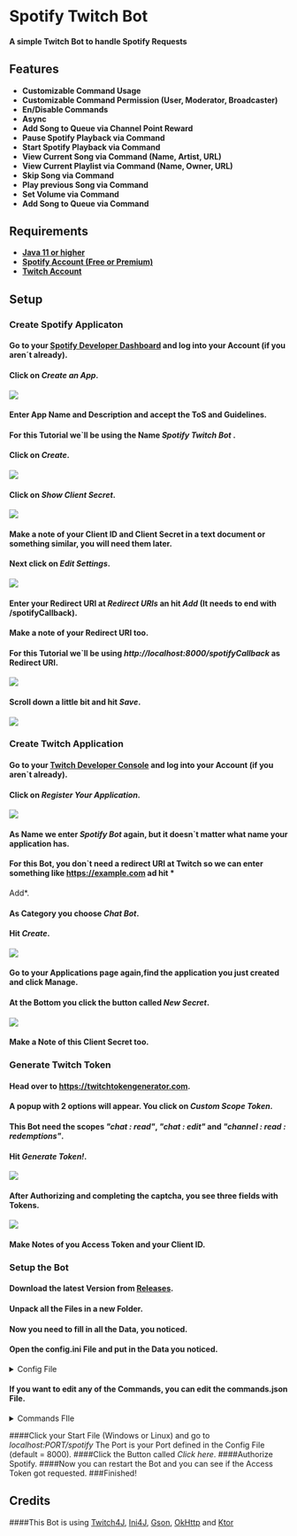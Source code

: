 # Spotify Twitch Bot

#### A simple Twitch Bot to handle Spotify Requests

## Features

- **Customizable Command Usage**
- **Customizable Command Permission (User, Moderator, Broadcaster)**
- **En/Disable Commands**
- **Async**
- **Add Song to Queue via Channel Point Reward**
- **Pause Spotify Playback via Command**
- **Start Spotify Playback via Command**
- **View Current Song via Command (Name, Artist, URL)**
- **View Current Playlist via Command (Name, Owner, URL)**
- **Skip Song via Command**
- **Play previous Song via Command**
- **Set Volume via Command**
- **Add Song to Queue via Command**

## Requirements

- [**Java 11 or higher**](https://adoptopenjdk.net/)
- [**Spotify Account (Free or Premium)**](https://www.spotify.com/)
- [**Twitch Account**](https://twitch.tv)

## Setup

### Create Spotify Applicaton

#### Go to your [Spotify Developer Dashboard](https://developer.spotify.com/dashboard/) and log into your Account (if you aren´t already).

#### Click on ***Create an App***.

![](https://i.imgur.com/zUQpKiql.png)

#### Enter App Name and Description and accept the ToS and Guidelines.

#### For this Tutorial we`ll be using the Name *Spotify Twitch Bot* .

#### Click on *Create*.

![](https://i.imgur.com/fBNcfQ5m.png)

#### Click on *Show Client Secret*.

![](https://i.imgur.com/Yk78w0Hm.png)

#### Make a note of your Client ID and Client Secret in a text document or something similar, you will need them later.

#### Next click on *Edit Settings*.

![](https://i.imgur.com/H1GXyEWm.png)

#### Enter your Redirect URI at *Redirect URIs* an hit *Add*  **(It needs to end with /spotifyCallback)**.

#### Make a note of your Redirect URI too.

#### For this Tutorial we`ll be using *http://localhost:8000/spotifyCallback* as Redirect URI.

![](https://i.imgur.com/3NwVShyl.png)

#### Scroll down a little bit and hit *Save*.

![](https://i.imgur.com/wAM3oR1m.png)

### Create Twitch Application

#### Go to your [Twitch Developer Console](https://dev.twitch.tv/console/apps) and log into your Account (if you aren`t already).

#### Click on *Register Your Application*.

![](https://i.imgur.com/ZlRtF1kh.png)

#### As Name we enter *Spotify Bot* again, but it doesn`t matter what name your application has.

#### For this Bot, you don`t need a redirect URI at Twitch so we can enter something like https://example.com ad hit *
Add*.

#### As Category you choose *Chat Bot*.

#### Hit *Create*.

![](https://i.imgur.com/6VwKVcZl.png)

#### Go to your Applications page again,find the application you just created and click Manage.

#### At the Bottom you click the button called *New Secret*.

![](https://i.imgur.com/cItm1S0l.png)

#### Make a Note of this Client Secret too.

### Generate Twitch Token

#### Head over to https://twitchtokengenerator.com.

#### A popup with 2 options will appear. You click on *Custom Scope Token*.

#### This Bot need the scopes *"chat : read"*, *"chat : edit"* and *"channel : read : redemptions"*.

#### Hit *Generate Token!*.

![](https://i.imgur.com/7cUbSHk.png)

#### After Authorizing and completing the captcha, you see three fields with Tokens.

![](https://i.imgur.com/ZipRKBL.png)

#### Make Notes of you Access Token and your Client ID.

### Setup the Bot

#### Download the latest Version from [Releases](https://github.com/DQMME/spotifytwitchbot/releases/).

#### Unpack all the Files in a new Folder.

#### Now you need to fill in all the Data, you noticed.

#### Open the config.ini File and put in the Data you noticed.

<details>
  <summary>Config File</summary>

   ```ini
   [Spotify]
   CLIENT_ID = YOUR_SPOTIFY_CLIENT_ID
   CLIENT_SECRET = YOUR_SPOTIFY_CLIENT_SECRET
   REDIRECT_URI = YOUR_SPOTIFY_REDIRECT_URI

   [Webserver]
   PORT = 8000

   [Twitch]
   CLIENT_ID = YOUR_TWITCH_CLIENT_ID
   CLIENT_SECRET = YOUR_TWITCH_CLIENT_SECRET
   ACCESS_TOKEN = YOUR_TWITCH_ACCESS_TOKEN
   CHANNEL_NAME = YOUR_TWITCH_CHANNEL_NAME

   [Reward]
   ENABLE_REWARD_SONG_REQUEST = true
   REWARD_NAME = YOUR_SONG_REQUEST_REWARD_NAME
   ```
</details>

#### If you want to edit any of the Commands, you can edit the commands.json File.

<details>
  <summary>Commands FIle</summary>

   ```json
   {
  "pause": {
    "usage": "!pause",
    "enabled": true,
    "permission": "MODERATOR"
  },
  "playlist": {
    "usage": "!playlist",
    "enabled": true,
    "permission": "EVERYONE"
  },
  "previous": {
    "usage": "!previous",
    "enabled": true,
    "permission": "MODERATOR"
  },
  "queue": {
    "usage": "!queue",
    "enabled": true,
    "permission": "MODERATOR"
  },
  "skip": {
    "usage": "!skip",
    "enabled": true,
    "permission": "MODERATOR"
  },
  "song": {
    "usage": "!song",
    "enabled": true,
    "permission": "EVERYONE"
  },
  "start": {
    "usage": "!start",
    "enabled": true,
    "permission": "MODERATOR"
  },
  "volume": {
    "usage": "!volume",
    "enabled": true,
    "permission": "MODERATOR"
  }
}
   ```
</details>

####Click your Start File (Windows or Linux) and go to *localhost:PORT/spotify* The Port is your Port defined in the Config File (default = 8000).
####Click the Button called *Click here*.
####Authorize Spotify.
####Now you can restart the Bot and you can see if the Access Token got requested.
###Finished!

## Credits
####This Bot is using [Twitch4J](https://github.com/twitch4j/twitch4j), [Ini4J](https://mvnrepository.com/artifact/org.ini4j/ini4j), [Gson](https://github.com/google/gson), [OkHttp](https://mvnrepository.com/artifact/com.squareup.okhttp3/okhttp) and [Ktor](https://ktor.io/)